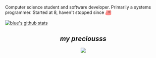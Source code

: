Computer science student and software developer. Primarily a systems programmer. Started at 8, haven't stopped since <img src="./meow_party.gif" width="20" align="center">

[![blue's github stats](https://github-readme-stats.vercel.app/api?username=nightmarishblue)](https://github.com/anuraghazra/github-readme-stats)

<div align="center">
<h2><em>my preciousss</em></h2>
<img src="https://skillicons.dev/icons?&perline=3&i=c,cpp,linux,bash,git,vim">

<!-- <div align="center">
<h2>other langs I know</h2>
<img src="https://skillicons.dev/icons?&perline=3&i=java,kotlin,py">

<div align="center">
<h2>tool(chain)s</h2>
<img src="https://skillicons.dev/icons?&perline=3&i=cmake,gradle,npm">

<div align="center">
<h2>backend & devops</h2>
<img src="https://skillicons.dev/icons?&perline=2&i=docker,nginx,nodejs,cf">
</div> -->

<!-- dont care much for this stuff -->
<!-- <div align="center">
<h2>frontend stuff</h2>
<img src="https://skillicons.dev/icons?&perline=3&i=js,ts,react,django,html,css">
</div>

<div align="center">
<h2>places i've dabbled</h2>
<img src="https://skillicons.dev/icons?&perline=4&i=r,php,aws,azure,haskell,postgres,androidstudio,arch,lua,mysql,raspberrypi,webpack">
</div> -->
